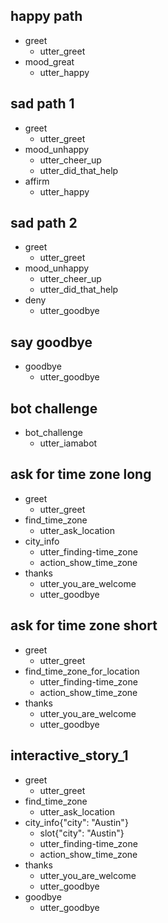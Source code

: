 ## happy path
* greet
  - utter_greet
* mood_great
  - utter_happy

## sad path 1
* greet
  - utter_greet
* mood_unhappy
  - utter_cheer_up
  - utter_did_that_help
* affirm
  - utter_happy

## sad path 2
* greet
  - utter_greet
* mood_unhappy
  - utter_cheer_up
  - utter_did_that_help
* deny
  - utter_goodbye

## say goodbye
* goodbye
  - utter_goodbye

## bot challenge
* bot_challenge
  - utter_iamabot

## ask for time zone long
* greet
  - utter_greet
* find_time_zone
  - utter_ask_location
* city_info
  - utter_finding-time_zone
  - action_show_time_zone
* thanks
  - utter_you_are_welcome
  - utter_goodbye  


## ask for time zone short
* greet
  - utter_greet
* find_time_zone_for_location
  - utter_finding-time_zone
  - action_show_time_zone
* thanks
  - utter_you_are_welcome
  - utter_goodbye 
## interactive_story_1
* greet
    - utter_greet
* find_time_zone
    - utter_ask_location
* city_info{"city": "Austin"}
    - slot{"city": "Austin"}
    - utter_finding-time_zone
    - action_show_time_zone
* thanks
    - utter_you_are_welcome
    - utter_goodbye
* goodbye
    - utter_goodbye
